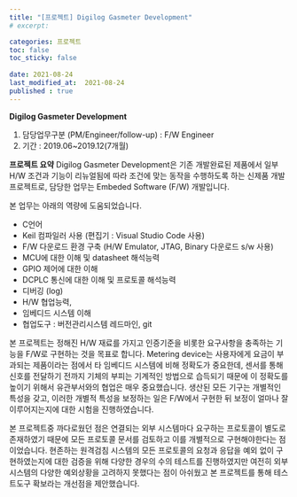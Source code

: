 ```yaml
---
title: "[프로젝트] Digilog Gasmeter Development"
# excerpt: 

categories: 프로젝트
toc: false
toc_sticky: false
 
date: 2021-08-24
last_modified_at:  2021-08-24
published : true
---
```


**Digilog Gasmeter Development**
1. 담당업무구분 (PM/Engineer/follow-up) : F/W Engineer
2. 기간 : 2019.06~2019.12(7개월)

**프로젝트 요약**
Digilog Gasmeter Development은 기존 개발완료된 제품에서 일부 H/W 조건과 기능이 리뉴얼됨에 따라 조건에 맞는 동작을 수행하도록 하는 신제품 개발 프로젝트로, 담당한 업무는 Embeded Software (F/W) 개발입니다.

본 업무는 아래의 역량에 도움되었습니다.
- C언어
- Keil 컴파일러 사용 (편집기 : Visual Studio Code 사용)
- F/W 다운로드 환경 구축  (H/W Emulator,  JTAG, Binary 다운로드 s/w 사용)
- MCU에 대한 이해 및 datasheet 해석능력
- GPIO 제어에 대한 이해
- DCPLC 통신에 대한 이해 및 프로토콜 해석능력
- 디버깅 (log)
- H/W 협업능력,
- 임베디드 시스템 이해
- 협업도구 :  버전관리시스템 레드마인, git 

 본 프로젝트는 정해진 H/W 재료를 가지고 인증기준을 비롯한 요구사항을 충족하는 기능을 F/W로 구현하는 것을 목표로 합니다. Metering device는 사용자에게 요금이 부과되는 제품이라는 점에서 타 임베디드 시스템에 비해 정확도가 중요한데, 센서를 통해 신호를 전달하기 전까지 기체의 부피는 기계적인 방법으로 습득되기 때문에 이 정확도를 높이기 위해서 유관부서와의 협업은 매우 중요했습니다. 생산된 모든 기구는 개별적인 특성을  갖고, 이러한 개별적 특성을 보정하는 일은 F/W에서 구현한 뒤 보정이 얼마나 잘 이루어지는지에 대한 시험을 진행하였습니다. 

 본 프로젝트중 까다로웠던 점은 연결되는 외부 시스템마다 요구하는 프로토콜이 별도로 존재하였기 때문에 모든 프로토콜 문서를 검토하고 이를 개별적으로 구현해야한다는 점이었습니다. 현존하는 원격검침 시스템의 모든 프로토콜의 요청과 응답을 예외 없이 구현하였는지에 대한 검증을 위해 다양한 경우의 수의 테스트를 진행하였지만 여전히 외부 시스템의 다양한 예외상황을 고려하지 못했다는 점이 아쉬웠고 본 프로젝트를 통해 테스트도구 확보라는 개선점을 제안했습니다. 
